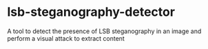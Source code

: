 # lsb-steganography-detector
A tool to detect the presence of LSB steganography in an image and perform a visual attack to extract content

